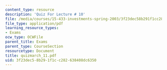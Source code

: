 ```yaml
---
content_type: resource
description: 'Quiz For Lecture # 10'
file: /media/courses/15-433-investments-spring-2003/3f23dec58b291f1cc282638408dc6350_quizmarch_11.pdf
file_type: application/pdf
learning_resource_types:
- Exams
ocw_type: OCWFile
parent_title: Exams
parent_type: CourseSection
resourcetype: Document
title: quizmarch_11.pdf
uid: 3f23dec5-8b29-1f1c-c282-638408dc6350
---
```

